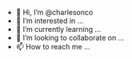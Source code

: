 - 👋 Hi, I’m @charlesonco
- 👀 I’m interested in ...
- 🌱 I’m currently learning ...
- 💞️ I’m looking to collaborate on ...
- 📫 How to reach me ...

<!---
charlesonco/charlesonco is a ✨ special ✨ repository because its `README.md` (this file) appears on your GitHub profile.
You can click the Preview link to take a look at your changes.
--->
